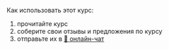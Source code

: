 <div class="lojbo simple_blockquotes"></div>
<div class="print:hidden">
</div>
<p data-md-type="paragraph">Как использовать этот курс:</p>
<ol data-md-type="list" data-md-list-type="ordered" data-md-list-tight="true">
<li data-md-type="list_item" data-md-list-type="ordered">прочитайте курс</li>
<li data-md-type="list_item" data-md-list-type="ordered">соберите свои отзывы и предложения по курсу</li>
<li data-md-type="list_item" data-md-list-type="ordered">отправьте их в <a href="https://lojban.pw/articles/live_chat/" data-md-type="link">💬 онлайн-чат</a>
</li>
</ol>
<div data-md-type="block_html"></div>
